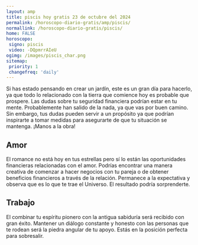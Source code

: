 ```yaml
---
layout: amp
title: piscis hoy gratis 23 de octubre del 2024 
permalink: /horoscopo-diario-gratis/amp/piscis/
normallink: /horoscopo-diario-gratis/piscis/
home: FALSE
horoscopo:
 signo: piscis
 video: -DQpmrrAIeU
ogimg: /images/piscis_char.png
sitemap:
 priority: 1
 changefreq: 'daily'
---
```



Si has estado pensando en crear un jardín, este es un gran día para hacerlo, ya que todo lo relacionado con la tierra que comience hoy es probable que prospere. Las dudas sobre tu seguridad financiera podrían estar en tu mente. Probablemente han salido de la nada, ya que vas por buen camino. Sin embargo, tus dudas pueden servir a un propósito ya que podrían inspirarte a tomar medidas para asegurarte de que tu situación se mantenga. ¡Manos a la obra!

## Amor

El romance no está hoy en tus estrellas pero sí lo están las oportunidades financieras relacionadas con el amor. Podrías encontrar una manera creativa de comenzar a hacer negocios con tu pareja o de obtener beneficios financieros a través de la relación. Permanece a la expectativa y observa que es lo que te trae el Universo. El resultado podría sorprenderte.

## Trabajo

El combinar tu espíritu pionero con la antigua sabiduría será recibido con gran éxito. Mantener un diálogo constante y honesto con las personas que te rodean será la piedra angular de tu apoyo. Estás en la posición perfecta para sobresalir.